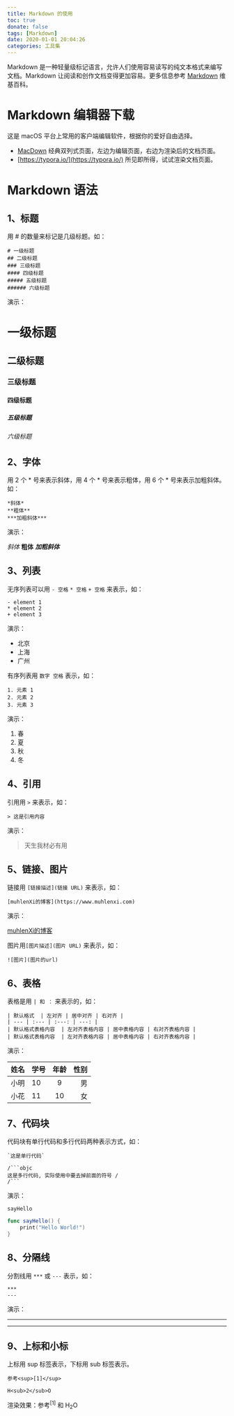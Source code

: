 ```yaml
---
title: Markdown 的使用
toc: true
donate: false
tags: [Markdown]
date: 2020-01-01 20:04:26
categories: 工具集
---
```


Markdown 是一种轻量级标记语言，允许人们使用容易读写的纯文本格式来编写文档。Markdown 让阅读和创作文档变得更加容易。更多信息参考 [Markdown](https://zh.wikipedia.org/wiki/Markdown) 维基百科。

<!-- more -->

# Markdown 编辑器下载

这是 macOS 平台上常用的客户端编辑软件，根据你的爱好自由选择。

- [MacDown](https://macdown.uranusjr.com/) 经典双列式页面，左边为编辑页面，右边为渲染后的文档页面。
- [https://typora.io/](https://typora.io/) 所见即所得，试试渲染文档页面。

# Markdown 语法

## 1、标题

用 # 的数量来标记是几级标题。如：

```shell
# 一级标题
## 二级标题
### 三级标题
#### 四级标题
##### 五级标题
###### 六级标题
```

演示：

# 一级标题
## 二级标题
### 三级标题
#### 四级标题
##### 五级标题
###### 六级标题


## 2、字体

用 2 个 * 号来表示斜体，用 4 个 * 号来表示粗体，用 6 个 * 号来表示加粗斜体。如：

```shell
*斜体*
**粗体**
***加粗斜体***
```

演示：

*斜体* **粗体** ***加粗斜体*** 

## 3、列表

无序列表可以用 `- 空格` `* 空格` `+ 空格` 来表示，如：

```shell
- element 1
* element 2
+ element 3
```

演示：

- 北京
- 上海
- 广州

有序列表用 `数字 空格` 表示，如：

```shell
1. 元素 1
2. 元素 2
3. 元素 3
```

演示：

1. 春
2. 夏
3. 秋
4. 冬

## 4、引用

引用用 `>` 来表示，如：

```
> 这是引用内容
```

演示：

> 天生我材必有用

## 5、链接、图片

链接用 `[链接描述](链接 URL)` 来表示，如：

```shell
[muhlenXi的博客](https://www.muhlenxi.com)
```

演示：

[muhlenXi的博客](https://www.muhlenxi.com)

图片用`[图片描述](图片 URL)` 来表示，如：

```shell
![图片](图片的url)
```

## 6、表格

表格是用  `| 和 ：` 来表示的，如：

```shell
| 默认格式  | 左对齐 | 居中对齐 | 右对齐 |
| --- | :--- | :---: | ---: |
| 默认格式表格内容  | 左对齐表格内容 | 居中表格内容 | 右对齐表格内容 |
| 默认格式表格内容  | 左对齐表格内容 | 居中表格内容 | 右对齐表格内容 |
```

演示：

| 姓名  | 学号| 年龄 | 性别 |
| --- | :--- | :---: | ---: |
| 小明  | 10 | 9 | 男 |
| 小花  | 11 | 10 | 女 |

## 7、代码块

代码块有单行代码和多行代码两种表示方式，如：

```shell
`这是单行代码`

/```objc
这是多行代码, 实际使用中要去掉前面的符号 /
/```
```

演示：

`sayHello`

```swift
func sayHello() {
	print("Hello World!")
}
```

## 8、分隔线

分割线用 `***` 或 `---` 表示，如：


```shell
***
---
```
演示：

---
***

## 9、上标和小标

上标用 sup 标签表示，下标用 sub 标签表示。

```shell
参考<sup>[1]</sup>

H<sub>2</sub>O
```

渲染效果：参考<sup>[1]</sup>   和 H<sub>2</sub>O